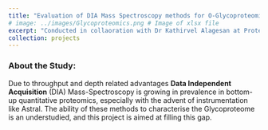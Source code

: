 ```yaml
---
title: "Evaluation of DIA Mass Spectroscopy methods for O-Glycoproteomics"
# image: ../images/Glycoproteomics.png # Image of xlsx file
excerpt: "Conducted in collaoration with Dr Kathirvel Alagesan at Proteomics Research Platform, Charpentier Lab (Nobel – 2020) at the Max Planck Unit for the Science of Pathogens <br/><img src='/images/Glycoproteomics.png'>"
collection: projects
---
```


### About the Study:
Due to throughput and depth related advantages **Data Independent Acquisition** (DIA) Mass-Spectroscopy is growing in prevalence in bottom-up quantitative proteomics, especially with the advent of instrumentation like Astral. The ability of these methods to characterise the Glycoproteome is an understudied, and this project is aimed at filling this gap.